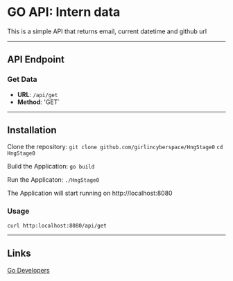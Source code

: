 
# GO API: Intern data

This is a simple API that returns email, current datetime and github url

---

## API Endpoint

### Get Data
- **URL**: `/api/get`
- **Method**: 'GET`

---

## Installation

Clone the repository: ```git clone github.com/girlincyberspace/HngStage0```
```cd HngStage0```

Build the Application: ```go build```

Run the Applicaton: ```./HngStage0```

The Application will start running on http://localhost:8080

### Usage

```curl http:localhost:8080/api/get```

---

## Links

[Go Developers](https://hng.tech//hire/golang-developers)
